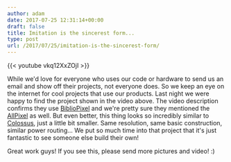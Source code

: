```yaml
---
author: adam
date: 2017-07-25 12:31:14+00:00
draft: false
title: Imitation is the sincerest form...
type: post
url: /2017/07/25/imitation-is-the-sincerest-form/
---
```


{{< youtube vkq12XxZOjI >}}

While we'd love for everyone who uses our code or hardware to send us an email and show off their projects, not everyone does. So we keep an eye on the internet for cool projects that use our products. Last night we were happy to find the project shown in the video above. The video description confirms they use [BiblioPixel](/bibliopixel) and we're pretty sure they mentioned the [AllPixel](/AllPixel) as well. But even better, this thing looks so incredibly similar to [Colossus](/Colossus), just a little bit smaller. Same resolution, same basic construction, similar power routing... We put so much time into that project that it's just fantastic to see someone else build their own!

Great work guys! If you see this, please send more pictures and video! :)

